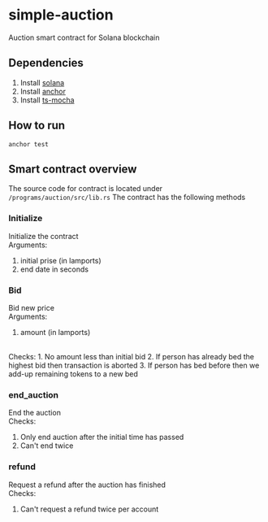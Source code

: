 # simple-auction
Auction smart contract for Solana blockchain


## Dependencies
1. Install [solana](https://docs.solana.com/cli/install-solana-cli-tools)
2. Install [anchor](https://project-serum.github.io/anchor/getting-started/installation.html)
3. Install [ts-mocha](https://github.com/piotrwitek/ts-mocha)

## How to run
`anchor test`

## Smart contract overview
The source code for contract is located under `/programs/auction/src/lib.rs`
The contract has the following methods
### Initialize
Initialize the contract 
<br>
Arguments: 
1. initial prise (in lamports)
2. end date in seconds

### Bid
Bid new price
<br>
Arguments:
1. amount (in lamports)

<br>
Checks:
1. No amount less than initial bid
2. If person has already bed the highest bid then transaction is aborted
3. If person has bed before then we add-up remaining tokens to a new bed

### end_auction
End the auction
<br>
Checks:
1. Only end auction after the initial time has passed
2. Can't end twice

### refund
Request a refund after the auction has finished
<br>
Checks:
1. Can't request a refund twice per account

